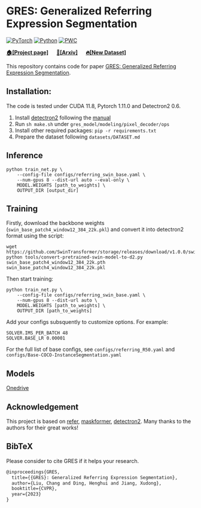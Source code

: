 # GRES: Generalized Referring Expression Segmentation
[![PyTorch](https://img.shields.io/badge/PyTorch-1.11.0-%23EE4C2C.svg?style=&logo=PyTorch&logoColor=white)](https://pytorch.org/)
[![Python](https://img.shields.io/badge/Python-3.7%20|%203.8%20|%203.9-blue.svg?style=&logo=python&logoColor=ffdd54)](https://www.python.org/downloads/)
[![PWC](https://img.shields.io/endpoint.svg?url=https://paperswithcode.com/badge/gres-generalized-referring-expression-1/generalized-referring-expression-segmentation)](https://paperswithcode.com/sota/generalized-referring-expression-segmentation?p=gres-generalized-referring-expression-1)

**[🏠[Project page]](https://henghuiding.github.io/GRES/)** &emsp; **[📄[Arxiv]](https://arxiv.org/abs/2306.00968)**  &emsp; **[🔥[New Dataset]](https://github.com/henghuiding/gRefCOCO)**

This repository contains code for paper [GRES: Generalized Referring Expression Segmentation](https://arxiv.org/abs/2306.00968).


## Installation:

The code is tested under CUDA 11.8, Pytorch 1.11.0 and Detectron2 0.6.

1. Install [detectron2](https://github.com/facebookresearch/detectron2) following the [manual](https://detectron2.readthedocs.io/en/latest/)
2. Run `sh make.sh` under `gres_model/modeling/pixel_decoder/ops`
3. Install other required packages: `pip -r requirements.txt`
4. Prepare the dataset following `datasets/DATASET.md`

## Inference

```
python train_net.py \
    --config-file configs/referring_swin_base.yaml \
    --num-gpus 8 --dist-url auto --eval-only \
    MODEL.WEIGHTS [path_to_weights] \
    OUTPUT_DIR [output_dir]
```

## Training

Firstly, download the backbone weights (`swin_base_patch4_window12_384_22k.pkl`) and convert it into detectron2 format using the script:

```
wget https://github.com/SwinTransformer/storage/releases/download/v1.0.0/swin_base_patch4_window12_384_22k.pth
python tools/convert-pretrained-swin-model-to-d2.py swin_base_patch4_window12_384_22k.pth swin_base_patch4_window12_384_22k.pkl
```

Then start training:
```
python train_net.py \
    --config-file configs/referring_swin_base.yaml \
    --num-gpus 8 --dist-url auto \
    MODEL.WEIGHTS [path_to_weights] \
    OUTPUT_DIR [path_to_weights]
```

Add your configs subsquently to customize options. For example: 
```
SOLVER.IMS_PER_BATCH 48 
SOLVER.BASE_LR 0.00001 
```
For the full list of base configs, see `configs/referring_R50.yaml` and `configs/Base-COCO-InstanceSegmentation.yaml`


## Models

[Onedrive](https://entuedu-my.sharepoint.com/:u:/g/personal/liuc0058_e_ntu_edu_sg/EbrpMReEP4RBoWEleQOHsPoBk9Ttj5SkxX4NJ1-vwYE-eQ?e=JzovhE)


## Acknowledgement

This project is based on [refer](https://github.com/lichengunc/refer), [maskformer](https://github.com/facebookresearch/Mask2Former), [detectron2](https://github.com/facebookresearch/detectron2). Many thanks to the authors for their great works!

## BibTeX
Please consider to cite GRES if it helps your research.

```latex
@inproceedings{GRES,
  title={{GRES}: Generalized Referring Expression Segmentation},
  author={Liu, Chang and Ding, Henghui and Jiang, Xudong},
  booktitle={CVPR},
  year={2023}
}
```
